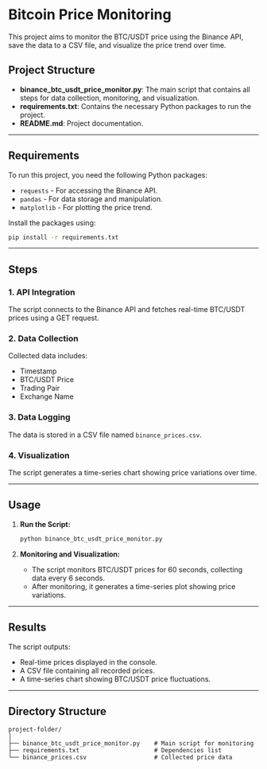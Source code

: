 
# Bitcoin Price Monitoring

This project aims to monitor the BTC/USDT price using the Binance API, save the data to a CSV file, and visualize the price trend over time.

## Project Structure

- **binance_btc_usdt_price_monitor.py**: The main script that contains all steps for data collection, monitoring, and visualization.
- **requirements.txt**: Contains the necessary Python packages to run the project.
- **README.md**: Project documentation.

---

## Requirements

To run this project, you need the following Python packages:

- `requests` - For accessing the Binance API.
- `pandas` - For data storage and manipulation.
- `matplotlib` - For plotting the price trend.

Install the packages using:

```bash
pip install -r requirements.txt
```

---

## Steps

### 1. API Integration

The script connects to the Binance API and fetches real-time BTC/USDT prices using a GET request.

### 2. Data Collection

Collected data includes:

- Timestamp
- BTC/USDT Price
- Trading Pair
- Exchange Name

### 3. Data Logging

The data is stored in a CSV file named `binance_prices.csv`.

### 4. Visualization

The script generates a time-series chart showing price variations over time.

---

## Usage

1. **Run the Script:**

   ```bash
   python binance_btc_usdt_price_monitor.py
   ```

2. **Monitoring and Visualization:**

   - The script monitors BTC/USDT prices for 60 seconds, collecting data every 6 seconds.
   - After monitoring, it generates a time-series plot showing price variations.

---

## Results

The script outputs:

- Real-time prices displayed in the console.
- A CSV file containing all recorded prices.
- A time-series chart showing BTC/USDT price fluctuations.

---

## Directory Structure

```
project-folder/
│
├── binance_btc_usdt_price_monitor.py    # Main script for monitoring
├── requirements.txt                     # Dependencies list
└── binance_prices.csv                   # Collected price data
```
